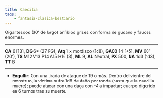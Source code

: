 ```yaml
---
title: Caecilia
tags:
    - fantasia-clasica-bestiario
---
```

Gigantescos (30’ de largo) anfibios grises con forma de gusano y fauces enormes.
___
**CA** 6 [13], **DG** 6\* (27 PG), **Atq** 1 × mordisco (1d8), **GAC0** 14 [+5], **MV** 60’ (20’), **TS** M12 V13 P14 A15 H16 (3), **ML** 9, **AL** Neutral, **PX** 500, **NA** 1d3 (1d3), **TT** B
___

- **Engullir**: Con una tirada de ataque de 19 o más. Dentro del vientre del monstruo, la víctima sufre 1d8 de daño por ronda (hasta que la caecilia muere); puede atacar con una daga con -4 a impactar; cuerpo digerido en 6 turnos tras su muerte.
